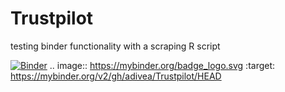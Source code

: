 # Trustpilot
testing binder functionality with a scraping R script

[![Binder](https://mybinder.org/badge_logo.svg)](https://mybinder.org/v2/gh/adivea/Trustpilot/HEAD)
.. image:: https://mybinder.org/badge_logo.svg
 :target: https://mybinder.org/v2/gh/adivea/Trustpilot/HEAD
